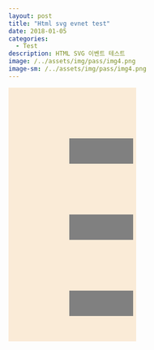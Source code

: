 ```yaml
---
layout: post
title: "Html svg evnet test"
date: 2018-01-05
categories:
  - Test
description: HTML SVG 이벤트 테스트  
image: /../assets/img/pass/img4.png
image-sm: /../assets/img/pass/img4.png
---
```


<script src="https://code.jquery.com/jquery-3.2.1.min.js"></script>
<script src="https://code.jquery.com/mobile/1.5.0-alpha.1/jquery.mobile-1.5.0-alpha.1.min.js"></script>

<script>
	var arr = [
		'btn1',
		'btn2',
		'btn3'
	];
	
	var arrIdx = 0; 
	$( window ).on( "load", function() {
		var object  = document.getElementById("svgObj");
		console.log(object);
		var svgDoc = object.contentDocument;
		var background = svgDoc.getElementById("background");
		console.log(background);
		
		background.setAttribute("fill", "yellow");
		
		background.addEventListener("click", function(){
			$('body').append('<p>마우스 클릭</p>');
		});
		
		background.addEventListener("mousemove", function(){
			console.log('mouse move');
			$('body').append('<p>마우스 움직임</p>');
		});
		
		background.addEventListener("SVGScroll", function(){
			console.log('SVGScroll');
			$('body').append('<p>마우스 스크롤</p>');
		});
		/*
		background.on( "swipeleft", function(){
			console.log('왼쪽 감소');
			if(arrIdx > 0)
				--arrIdx; 
			
			var btn = svgDoc.getElementById(arr[arrIdx]);
			var btns = svgDoc.getElementsByClassName("btn");
			colorChange(btns, btn);
		});
		
		background.on( "swiperight", function(){
			console.log('오른쪽 증가');
			if(arr.length-1 > arrIdx)
				++arrIdx; 
				
			var btn = svgDoc.getElementById(arr[arrIdx]);
			var btns = svgDoc.getElementsByClassName("btn");
			colorChange(btns, btn);	
		});
		*/
	});
	
	function colorChange(btnsObj, btnObj){
		btnsObj.css('background-color', 'gray');
		btnObj.css('background-color', 'red');
	}
	
</script>
<style>
	#background{
		width: 50%;
		height: 500px;
		background-color: antiquewhite;
	}

	.btn{
		width: 50%;
		height: 50px;
		background-color: gray;
		position: relative;
		left: 120px;
	}

	#btn1{
		top: 100px;
	}

	#btn2{
		top: 200px;
	}

	#btn3{
		top: 300px;
	}
</style>

<div id="background">
	<div id="btn1" class="btn"></div>
	<div id="btn2" class="btn"></div>
	<div id="btn3" class="btn"></div>
</div>

<object id="svgObj" width="800" height="600"  type="image/svg+xml" data="{{ site.url }}/assets/file/ARS2018299914467.svg" ></object>
	
